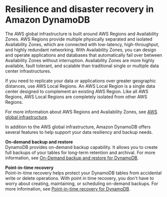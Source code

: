 # Resilience and disaster recovery in Amazon DynamoDB<a name="disaster-recovery-resiliency"></a>

The AWS global infrastructure is built around AWS Regions and Availability Zones\. AWS Regions provide multiple physically separated and isolated Availability Zones, which are connected with low\-latency, high\-throughput, and highly redundant networking\. With Availability Zones, you can design and operate applications and databases that automatically fail over between Availability Zones without interruption\. Availability Zones are more highly available, fault tolerant, and scalable than traditional single or multiple data center infrastructures\. 

If you need to replicate your data or applications over greater geographic distances, use AWS Local Regions\. An AWS Local Region is a single data center designed to complement an existing AWS Region\. Like all AWS Regions, AWS Local Regions are completely isolated from other AWS Regions\.

For more information about AWS Regions and Availability Zones, see [AWS global infrastructure](https://aws.amazon.com/about-aws/global-infrastructure/)\.

In addition to the AWS global infrastructure, Amazon DynamoDB offers several features to help support your data resiliency and backup needs\.

**On\-demand backup and restore**  
DynamoDB provides on\-demand backup capability\. It allows you to create full backups of your tables for long\-term retention and archival\. For more information, see [On\-Demand backup and restore for DynamoDB](https://docs.aws.amazon.com/amazondynamodb/latest/developerguide/BackupRestore.html)\.

**Point\-in\-time recovery**  
Point\-in\-time recovery helps protect your DynamoDB tables from accidental write or delete operations\. With point in time recovery, you don't have to worry about creating, maintaining, or scheduling on\-demand backups\. For more information, see [Point\-in\-time recovery for DynamoDB](https://docs.aws.amazon.com/amazondynamodb/latest/developerguide/PointInTimeRecovery.html)\.
